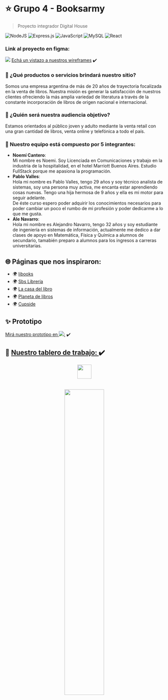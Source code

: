 # ⭐ Grupo 4 - Booksarmy

> Proyecto integrador Digital House <br />

![NodeJS](https://img.shields.io/badge/node.js-6DA55F?style=for-the-badge&logo=node.js&logoColor=white)
![Express.js](https://img.shields.io/badge/express.js-%23404d59.svg?style=for-the-badge&logo=express&logoColor=%2361DAFB)
![JavaScript](https://img.shields.io/badge/javascript-%23323330.svg?style=for-the-badge&logo=javascript&logoColor=%23F7DF1E)
![MySQL](https://img.shields.io/badge/mysql-%2300f.svg?style=for-the-badge&logo=mysql&logoColor=white)
![React](https://img.shields.io/badge/react-%2320232a.svg?style=for-the-badge&logo=react&logoColor=%2361DAFB)

### Link al proyecto en figma:

<img src="https://img.icons8.com/color/24/000000/figma--v1.png"/> [Echá un vistazo a nuestros wireframes](https://www.figma.com/file/n1njq1fNKftSE4bcTy7Tue/Booksarmy?node-id=0%3A1) ✔️

### 🚀 ¿Qué productos o servicios brindará nuestro sitio?

Somos una empresa argentina de más de 20 años de trayectoria focalizada en la venta de libros. Nuestra misión es generar la satisfacción de nuestros clientes ofreciendo la más amplia variedad de literatura a través de la constante incorporación de libros de origen nacional e internacional.

### 🎯 ¿Quién será nuestra audiencia objetivo?

Estamos orientados al público joven y adulto mediante la venta retail con una gran cantidad de libros, venta online y telefónica a todo el país.

### 📌 Nuestro equipo está compuesto por 5 integrantes:

- **Noemí Cantero**: <br />
  Mi nombre es Noemi. Soy Licenciada en Comunicaciones y trabajo en la industria de la hospitalidad, en el hotel Marriott Buenos Aires. Estudio FullStack porque me apasiona la programación.
- **Pablo Valles**: <br />
  Hola mi nombre es Pablo Valles, tengo 29 años y soy técnico analista de sistemas, soy una persona muy activa, me encanta estar aprendiendo cosas nuevas. Tengo una hija hermosa de 9 años y ella es mi motor para seguir adelante.<br />
  De éste curso espero poder adquirir los conocimientos necesarios para poder cambiar un poco el rumbo de mi profesión y poder dedicarme a lo que me gusta.
- **Ale Navarro**: <br />
  Hola mi nombre es Alejandro Navarro, tengo 32 años y soy estudiante de ingeniería en sistemas de información, actualmente me dedico a dar clases de apoyo en Matemática, Física y Química a alumnos de secundario, tamabién preparo a alumnos para los ingresos a carreras universitarias.

## 🌐 Páginas que nos inspiraron:

- 🌍 [libooks](https://libooks.com/)
- 🌍 [Sbs Librería](https://www.sbs.com.ar/)
- 🌍 [La casa del libro](https://www.casadellibro.com/)
- 🌍 [Planeta de libros](https://www.planetadelibros.com.ar/)
- 🌍 [Cupside](https://www.cuspide.com/)

## ✨ Prototipo

[Mirá nuestro prototipo en <img src="https://img.icons8.com/color/24/000000/figma--v1.png"/>:](https://www.figma.com/proto/n1njq1fNKftSE4bcTy7Tue/Booksarmy?node-id=7%3A2744&scaling=min-zoom&page-id=2%3A3&starting-point-node-id=7%3A2744&show-proto-sidebar=1) ✔️

## 🔗 [Nuestro tablero de trabajo: ](https://trello.com/b/zsOqHoZ2/grupo-4-booksarmy) ✔️

<div align="center">
 <img src="https://media.giphy.com/media/hvRJCLFzcasrR4ia7z/giphy.gif" width="45px"> <br/><br/><br/>
 <img src="https://i.ibb.co/ctF0sBC/image-9.jpg" width="50%">
</div>
